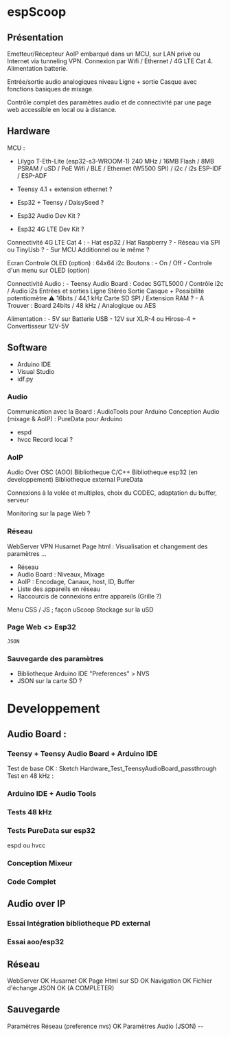 # espScoop
## Présentation

Emetteur/Récepteur AoIP embarqué dans un MCU, sur LAN privé ou Internet via tunneling VPN. 
Connexion par Wifi / Ethernet / 4G LTE Cat 4. Alimentation batterie.

Entrée/sortie audio analogiques niveau Ligne + sortie Casque avec fonctions basiques de mixage.

Contrôle complet des paramètres audio et de connectivité par une page web accessible en local ou à distance.

## Hardware
 
MCU : 
   - Lilygo T-Eth-Lite (esp32-s3-WROOM-1)
      240 MHz / 16MB Flash / 8MB PSRAM / uSD / PoE
      Wifi / BLE / Ethernet (W5500 SPI) / i2c / i2s
      ESP-IDF / ESP-ADF

   - Teensy 4.1 + extension ethernet ?

   - Esp32 + Teensy / DaisySeed ?

   - Esp32 Audio Dev Kit ?

   - Esp32 4G LTE Dev Kit ?

Connectivité 4G LTE Cat 4 : 
    - Hat esp32 / Hat Raspberry ?
    - Réseau via SPI ou TinyUsb ?
    - Sur MCU Additionnel ou le même ?
        
Ecran Controle OLED (option) : 64x64 i2c
 Boutons : 
    - On / Off
    - Controle d'un menu sur OLED (option)
  

Connectivité Audio :
     - Teensy Audio Board :
         Codec SGTL5000 / Contrôle i2c / Audio i2s
         Entrées et sorties Ligne Stéréo
         Sortie Casque + Possibilité potentiomètre
         ⚠️ 16bits / 44,1 kHz
         Carte SD SPI / Extension RAM ?
      - A Trouver : Board 24bits / 48 kHz / Analogique ou AES

Alimentation :
      - 5V sur Batterie USB
      - 12V sur XLR-4 ou Hirose-4 + Convertisseur 12V-5V

## Software
 - Arduino IDE
 - Visual Studio
 - idf.py
    
### Audio
Communication avec la Board : AudioTools pour Arduino
Conception Audio (mixage & AoIP) : PureData pour Arduino
 - espd
 - hvcc
    Record local ?
    
### AoIP
Audio Over OSC (AOO)
 Bibliotheque C/C++
 Bibliotheque esp32 (en developpement)
 Bibliotheque external PureData

Connexions à la volée et multiples, choix du CODEC, adaptation du buffer, serveur 

Monitoring sur la page Web ?
  
### Réseau
WebServer
VPN Husarnet
Page html : Visualisation et changement des paramètres ...
 - Réseau
 - Audio Board : Niveaux, Mixage
  - AoIP : Encodage, Canaux, host, ID, Buffer
  - Liste des appareils en réseau
  - Raccourcis de connexions entre appareils (Grille ?)
                    
Menu CSS / JS ; façon uScoop
Stockage sur la uSD
      
### Page Web <> Esp32
    JSON

### Sauvegarde des paramètres
 - Bibliotheque Arduino IDE "Preferences" > NVS
 - JSON sur la carte SD ?
    
# Developpement
## Audio Board :
### Teensy + Teensy Audio Board + Arduino IDE
 Test de base OK : Sketch Hardware_Test_TeensyAudioBoard_passthrough
 Test en 48 kHz :

 
### Arduino IDE + Audio Tools
### Tests 48 kHz
### Tests PureData sur esp32
espd ou hvcc
### Conception Mixeur
### Code Complet

## Audio over IP
### Essai Intégration bibliotheque PD external
### Essai aoo/esp32

## Réseau
WebServer OK
Husarnet OK
Page Html sur SD OK
Navigation OK
Fichier d'échange JSON OK (A COMPLETER)

## Sauvegarde
Paramètres Réseau (preference nvs) OK
Paramètres Audio (JSON) -- 
